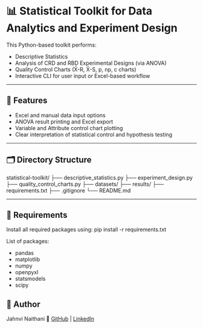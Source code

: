 # 📊 Statistical Toolkit for Data Analytics and Experiment Design

This Python-based toolkit performs:

- Descriptive Statistics
- Analysis of CRD and RBD Experimental Designs (via ANOVA)
- Quality Control Charts (X̄-R, X̄-S, p, np, c charts)
- Interactive CLI for user input or Excel-based workflow

---

## 🚀 Features

- Excel and manual data input options
- ANOVA result printing and Excel export
- Variable and Attribute control chart plotting
- Clear interpretation of statistical control and hypothesis testing

---

## 🗂 Directory Structure

statistical-toolkit/
├── descriptive_statistics.py
├── experiment_design.py
├── quality_control_charts.py
├── datasets/
├── results/
├── requirements.txt
├── .gitignore
└── README.md

---

## 🔧 Requirements

Install all required packages using: pip install -r requirements.txt

List of packages:

- pandas
- matplotlib
- numpy
- openpyxl
- statsmodels
- scipy

## 📌 Author
Jahnvi Naithani
🔗 [GitHub](https://github.com/Jahnvi-16) | [LinkedIn](www.linkedin.com/in/jahnvi-naithani-5194a5277)
